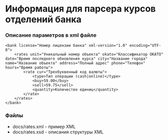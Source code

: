 # Информация для парсера курсов отделений банка 

### Описание параметров в xml файле

```
<bank license="Номер лицензии банка" xml-version="1.0" encoding="UTF-8">
    <rates unit="Уникальный номер объекта" okato="Классификатор ОКАТО" date="Время последнего обновления курса" city="Название города" name="Название объекта" address="Полный адрес" phone="Телефон" hours="Время работы">
        <rate cur="Трехбуквенный код валюты">
            <type>Тип операции (cash|online)</type>
            <buy>59.00</buy>
            <sell>59.75</sell>
            <quantity>Количество единиц</quantity>
        </rate>
    </rates>
</bank>
```

### Файлы

* docs/rates.xml - пример XML 
* docs/rates.xsd - описания структуры XML